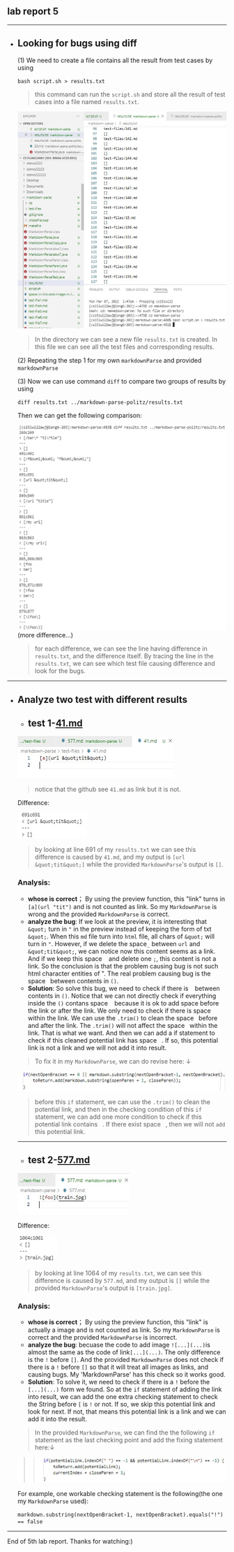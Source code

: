 ## lab report 5

---

* ## Looking for bugs using diff
    (1) We need to create a file contains all the result from test cases by using
    
    ```
    bash script.sh > results.txt
    ```
    > this command can run the `script.sh` and store all the result of test cases into a file named `results.txt`.

    ![Image](createresult.jpg)
    >In the directory we can see a new file `results.txt` is created. In this file we can see all the test files and corresponding results.

    (2) Repeating the step 1 for my own `markdownParse` and provided `markdownParse`

    (3) Now we can use command `diff` to compare two groups of results by using
    ```
    diff results.txt ../markdown-parse-politz/results.txt
    ```

    Then we can get the following comparison:

    ![Image](diff.jpg)
    (more difference...)
    > for each difference, we can see the line having difference in `results.txt`, and the difference itself. By tracing the line in the `results.txt`, we can see which test file causing difference and look for the bugs.

---
* ## Analyze two test with different results
    * ## **test 1-[41.md](41.md)**
    ![Image](41.jpg)
    > notice that the github see `41.md` as link but it is not. 
    
    Difference: 

    ![Image](test1.jpg)
    > by looking at line 691 of my `results.txt` we can see this difference is caused by `41.md`, and my output is `[url &quot;tit&quot;]` while the provided `MarkdownParse`'s output is `[]`.

    ### **Analysis**: 
    - **whose is correct**； By using the preview function, this "link" turns in `[a](url "tit")` and is not counted as link. So my `MarkdownParse` is wrong and the provided `MarkdownParse` is correct. 
    - **analyze the bug**: If we look at the preview, it is interesting that `&quot;` turn in `"` in the preview instead of keeping the form of txt `&quot;`. When this `md` file turn into `html` file, all chars of `&quot;` will turn in `"`. However, if we delete the space`_` between `url` and `&quot;tit&quot;`, we can notice now this content seems as a link. And if we keep this space ` ` and delete one `;`, this content is not a link. So the conclusion is that the problem causing bug is not such html character entities of &quot;. The real problem causing bug is the space` ` between contents in `()`.
    - **Solution**: So solve this bug, we need to check if there is ` ` between contents in `()`. Notice that we can not directly check if everything inside the `()` contans space ` ` because it is ok to add space before the link or after the link. We only need to check if there is space ` ` within the link. We can use the `.trim()` to clean the space` ` before and after the link. The `.trim()` will not affect the space` ` within the link. That is what we want. And then we can add a if statement to check if this cleaned potential link has space ` `. If so, this potential link is not a link and we will not add it into result.
    >To fix it in my `MarkdownParse`, we can do revise here: &darr;

    ![Image](test1placetofix.jpg) 
    > before this `if` statement, we can use the `.trim()` to clean the potential link, and then in the checking condition of this `if` statement, we can add one more condition to check if this potential link contains ` `. If there exist space ` `, then we will not `add` this potential link. 

    ---
    * ## **test 2-[577.md](577.md)**
    ![Image](577.jpg)
    
    Difference: 

    ![Image](test2.jpg)
    > by looking at line 1064 of my `results.txt`, we can see this difference is caused by `577.md`, and my output is `[]` while the provided `MarkdownParse`'s output is `[train.jpg]`.

    ### **Analysis**: 
    - **whose is correct**； By using the preview function, this "link" is actually a image and is not counted as link. So my `MarkdownParse` is correct and the provided `MarkdownParse` is incorrect. 
    - **analyze the bug**: becuase the code to add image `![...](...)`is almost the same as the code of link`[...](...)`. The only difference is the `!` before `[]`. And the provided `MarkdownParse` does not check if there is a `!` before `[]` so that it will treat all images as links, and causing bugs. My 'MarkdownParse' has this check so it works good. 
    - **Solution**: To solve it, we need to check if there is a `!` before the `[...](...)` form we found. So at the `if` statement of adding the link into result, we can add the one extra checking statement to check the String before `[` is `!` or not. If so, we skip this potential link and look for next. If not, that means this potential link is a link and we can add it into the result.
    >In the provided `MarkdownParse`, we can find the the following `if` statement as the last checking point and add the fixing statement here:&darr;

    ![Image](test2placetofix.jpg) 
    
    For example, one workable checking statement is the following(the one my `MarkdownParse` used):
    ```
    markdown.substring(nextOpenBracket-1, nextOpenBracket).equals("!") == false
    ```

---
End of 5th lab report.
Thanks for watching:)

    

